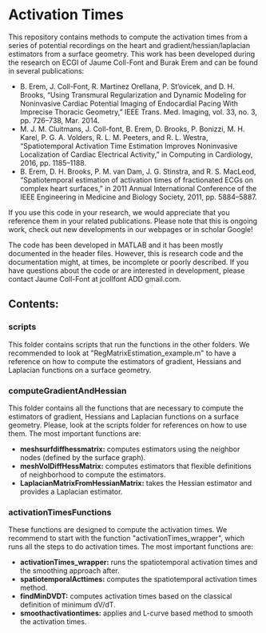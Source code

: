 # Activation Times

This repository contains methods to compute the activation times from a series of potential recordings on the heart and gradient/hessian/laplacian estimators from a surface geometry.
This work has been developed during the research on ECGI of Jaume Coll-Font and Burak Erem and can be found in several publications:

* B. Erem, J. Coll-Font, R. Martinez Orellana, P. St’ovicek, and D. H. Brooks, “Using Transmural Regularization and Dynamic Modeling for Noninvasive Cardiac Potential Imaging of Endocardial Pacing With Imprecise Thoracic Geometry,” IEEE Trans. Med. Imaging, vol. 33, no. 3, pp. 726–738, Mar. 2014.
* M. J. M. Cluitmans, J. Coll-font, B. Erem, D. Brooks, P. Bonizzi, M. H. Karel, P. G. A. Volders, R. L. M. Peeters, and R. L. Westra, “Spatiotemporal Activation Time Estimation Improves Noninvasive Localization of Cardiac Electrical Activity,” in Computing in Cardiology, 2016, pp. 1185–1188.
* B. Erem, D. H. Brooks, P. M. van Dam, J. G. Stinstra, and R. S. MacLeod, “Spatiotemporal estimation of activation times of fractionated ECGs on complex heart surfaces,” in 2011 Annual International Conference of the IEEE Engineering in Medicine and Biology Society, 2011, pp. 5884–5887.

If you use this code in your research, we would appreciate that you reference them in your related publications. Please note that this is ongoing work, check out new developments in our webpages or in scholar Google!

The code has been developed in MATLAB and it has been mostly documented in the header files. However, this is research code and the documentation might, at times, be incomplete or poorly described.
If you have questions about the code or are interested in development, please contact Jaume Coll-Font at jcollfont ADD gmail.com.

## Contents:

### scripts
This folder contains scripts that run the functions in the other folders. We recommended to look at "RegMatrixEstimation_example.m" to have a reference on how to compute the estimators of gradient, Hessians and Laplacian functions on a surface geometry.

### computeGradientAndHessian
This folder contains all the functions that are necessary to compute the estimators of gradient, Hessians and Laplacian functions on a surface geometry. Please, look at the scripts folder for references on how to use them.
The most important functions are:
* **meshsurfdiffhessmatrix:** computes estimators using the neighbor nodes (defined by the surface graph).
* **meshVolDiffHessMatrix:** computes estimators that flexible definitions of neighborhood to compute the estimators.
* **LaplacianMatrixFromHessianMatrix:** takes the Hessian estimator and provides a Laplacian estimator.

### activationTimesFunctions
These functions are designed to compute the activation times. We recommend to start with the function "activationTimes_wrapper", which runs all the steps to do activation times.
The most important functions are:
* **activationTimes_wrapper:** runs the spatiotemporal activation times and the smoothing approach after.
* **spatiotemporalActtimes:** computes the spatiotemporal activation times method.
* **findMinDVDT:** computes activation times based on the classical definition of minimum dV/dT.
* **smoothactivationtimes:** applies and L-curve based method to smooth the activation times.
